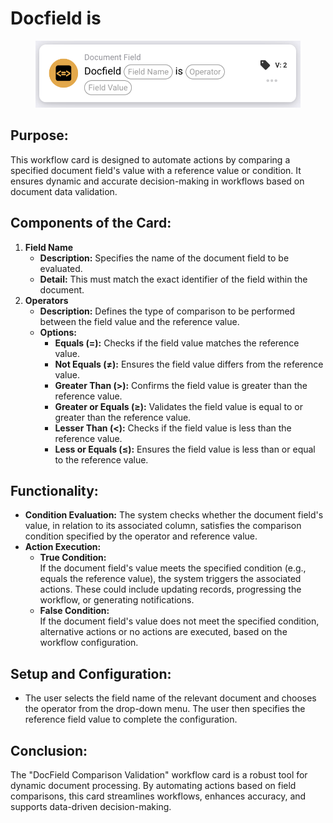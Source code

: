 # Docfield is

<figure><img src="../../../../.gitbook/assets/image (9) (1) (1) (1) (1).png" alt="" width="563"><figcaption></figcaption></figure>

## **Purpose:**

This workflow card is designed to automate actions by comparing a specified document field's value with a reference value or condition. It ensures dynamic and accurate decision-making in workflows based on document data validation.

## **Components of the Card:**

1. **Field Name**
   * **Description:** Specifies the name of the document field to be evaluated.
   * **Detail:** This must match the exact identifier of the field within the document.
2. **Operators**
   * **Description:** Defines the type of comparison to be performed between the field value and the reference value.
   * **Options:**
     * **Equals (=):** Checks if the field value matches the reference value.
     * **Not Equals (≠):** Ensures the field value differs from the reference value.
     * **Greater Than (>):** Confirms the field value is greater than the reference value.
     * **Greater or Equals (≥):** Validates the field value is equal to or greater than the reference value.
     * **Lesser Than (<):** Checks if the field value is less than the reference value.
     * **Less or Equals (≤):** Ensures the field value is less than or equal to the reference value.

## **Functionality:**

* **Condition Evaluation:** The system checks whether the document field's value, in relation to its associated column, satisfies the comparison condition specified by the operator and reference value.
* **Action Execution:**
  * **True Condition:**\
    If the document field's value meets the specified condition (e.g., equals the reference value), the system triggers the associated actions. These could include updating records, progressing the workflow, or generating notifications.
  * **False Condition:**\
    If the document field's value does not meet the specified condition, alternative actions or no actions are executed, based on the workflow configuration.

## **Setup and Configuration:**&#x20;

* The user selects the field name of the relevant document and chooses the operator from the drop-down menu. The user then specifies the reference field value to complete the configuration.

## **Conclusion:**

The "DocField Comparison Validation" workflow card is a robust tool for dynamic document processing. By automating actions based on field comparisons, this card streamlines workflows, enhances accuracy, and supports data-driven decision-making.
